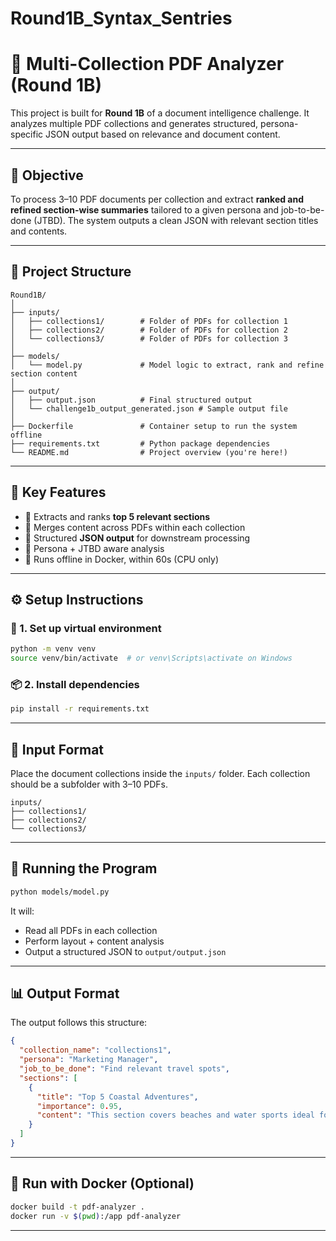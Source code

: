# Round1B_Syntax_Sentries

# 📄 Multi-Collection PDF Analyzer (Round 1B)

This project is built for **Round 1B** of a document intelligence challenge. It analyzes multiple PDF collections and generates structured, persona-specific JSON output based on relevance and document content.

---

## 🚀 Objective

To process 3–10 PDF documents per collection and extract **ranked and refined section-wise summaries** tailored to a given persona and job-to-be-done (JTBD). The system outputs a clean JSON with relevant section titles and contents.

---

## 📁 Project Structure

```
Round1B/
│
├── inputs/
│   ├── collections1/        # Folder of PDFs for collection 1
│   ├── collections2/        # Folder of PDFs for collection 2
│   └── collections3/        # Folder of PDFs for collection 3
│
├── models/
│   └── model.py             # Model logic to extract, rank and refine section content
│
├── output/
│   ├── output.json          # Final structured output
│   └── challenge1b_output_generated.json # Sample output file
│
├── Dockerfile               # Container setup to run the system offline
├── requirements.txt         # Python package dependencies
└── README.md                # Project overview (you're here!)
```

---

## 🧠 Key Features

- 🔎 Extracts and ranks **top 5 relevant sections**
- 🧩 Merges content across PDFs within each collection
- 📑 Structured **JSON output** for downstream processing
- 🧠 Persona + JTBD aware analysis
- 🐳 Runs offline in Docker, within 60s (CPU only)

---

## ⚙️ Setup Instructions

### 🐍 1. Set up virtual environment
```bash
python -m venv venv
source venv/bin/activate  # or venv\Scripts\activate on Windows
```

### 📦 2. Install dependencies
```bash
pip install -r requirements.txt
```

---

## 📂 Input Format

Place the document collections inside the `inputs/` folder. Each collection should be a subfolder with 3–10 PDFs.

```
inputs/
├── collections1/
├── collections2/
└── collections3/
```

---

## 🧪 Running the Program

```bash
python models/model.py
```

It will:
- Read all PDFs in each collection
- Perform layout + content analysis
- Output a structured JSON to `output/output.json`

---

## 📊 Output Format

The output follows this structure:

```json
{
  "collection_name": "collections1",
  "persona": "Marketing Manager",
  "job_to_be_done": "Find relevant travel spots",
  "sections": [
    {
      "title": "Top 5 Coastal Adventures",
      "importance": 0.95,
      "content": "This section covers beaches and water sports ideal for tourists..."
    }
  ]
}
```

---

## 🐳 Run with Docker (Optional)

```bash
docker build -t pdf-analyzer .
docker run -v $(pwd):/app pdf-analyzer
```

-----
